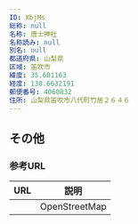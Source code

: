 ```yaml
---
ID: XbjMs
総称: null
名称: 唐士神社
名称読み: null
別名: null
都道府県: 山梨県
区域: 笛吹市
緯度: 35.601163
経度: 138.6632191
郵便番号: 4060832
住所: 山梨県笛吹市八代町竹居２６４６
---
```


## その他

### 参考URL

| URL | 説明          |
| --- | ------------- |
|     | OpenStreetMap |
